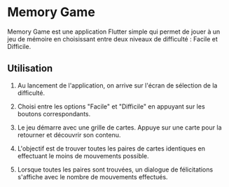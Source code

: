 # Memory Game

Memory Game est une application Flutter simple qui permet de jouer à un jeu de mémoire en choisissant entre deux niveaux de difficulté : Facile et Difficile.

## Utilisation

1. Au lancement de l'application, on arrive sur l'écran de sélection de la difficulté.

2. Choisi entre les options "Facile" et "Difficile" en appuyant sur les boutons correspondants.

3. Le jeu démarre avec une grille de cartes. Appuye sur une carte pour la retourner et découvrir son contenu.

4. L'objectif est de trouver toutes les paires de cartes identiques en effectuant le moins de mouvements possible.

5. Lorsque toutes les paires sont trouvées, un dialogue de félicitations s'affiche avec le nombre de mouvements effectués.
